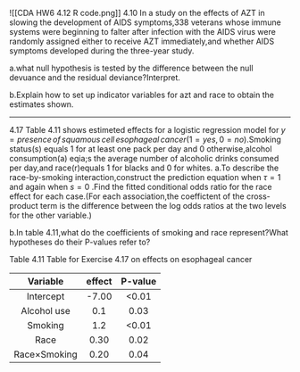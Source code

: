![[CDA HW6 4.12 R code.png]]
4.10
In a study on the effects of AZT in slowing the development of AIDS symptoms,338 veterans whose immune systems were beginning to falter after infection with the AIDS virus were randomly assigned either to receive AZT immediately,and whether AIDS symptoms developed during the three-year study. 

a.what null hypothesis is tested by the difference between the null devuance and the residual deviance?Interpret.

b.Explain how to set up indicator variables for azt and race to obtain the estimates shown.
- - -
4.17
Table 4.11 shows estimeted effects for a logistic regression model for $y=presence\, of \,squamous\,cell\,esophageal\,cancer(1=yes,0=no)$.Smoking status(s) equals 1 for at least one pack per day and 0 otherwise,alcohol consumption(a) eqia;s the average number of alcoholic drinks consumed per day,and race(r)equals 1 for blacks and 0 for whites.
a.To describe the race-by-smoking interaction,construct the prediction equation when $\tau=1$ and again when $s=0$ .Find the fitted conditional odds ratio for the race effect for each case.(For each association,the coeffictent of the cross-product term is the difference between the log odds ratios at the two levels for the other variable.)

b.In table 4.11,what do the coefficients of smoking and race represent?What hypotheses do their P-values refer to?

Table 4.11 Table for Exercise 4.17 on effects on esophageal cancer

|      Variable       | effect | P-value |
| :-----------------: | :----: | :-----: |
|      Intercept      | -7.00  |  <0.01  |
|     Alcohol use     |  0.1   |  0.03   |
|       Smoking       |  1.2   |  <0.01  |
|        Race         |  0.30  |  0.02   |
| Race$\times$Smoking |  0.20  |  0.04   |
